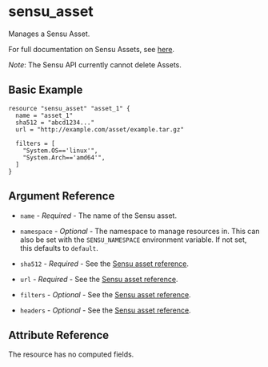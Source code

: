 # sensu_asset

Manages a Sensu Asset.

For full documentation on Sensu Assets, see [here](https://docs.sensu.io/sensu-go/5.0/reference/assets).

_Note_: The Sensu API currently cannot delete Assets.

## Basic Example

```hcl
resource "sensu_asset" "asset_1" {
  name = "asset_1"
  sha512 = "abcd1234..."
  url = "http://example.com/asset/example.tar.gz"

  filters = [
    "System.OS=='linux'",
    "System.Arch=='amd64'",
  ]
}
```

## Argument Reference

* `name` - *Required* - The name of the Sensu asset.

* `namespace` - *Optional* - The namespace to manage resources in. This can
  also be set with the `SENSU_NAMESPACE` environment variable. If not set,
  this defaults to `default`.

* `sha512` - *Required* - See the [Sensu asset reference](https://docs.sensu.io/sensu-go/5.0/reference/assets).

* `url` - *Required* - See the [Sensu asset reference](https://docs.sensu.io/sensu-go/5.0/reference/assets).

* `filters` - *Optional* - See the [Sensu asset reference](https://docs.sensu.io/sensu-go/5.0/reference/assets).

* `headers` - *Optional* - See the [Sensu asset reference](https://docs.sensu.io/sensu-go/5.0/reference/assets).

## Attribute Reference

The resource has no computed fields.
